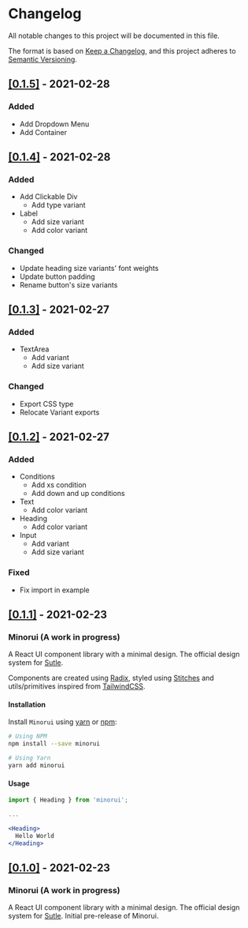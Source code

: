# Changelog

All notable changes to this project will be documented in this file.

The format is based on [Keep a Changelog](https://keepachangelog.com/en/1.0.0/), and this project adheres to [Semantic Versioning](https://semver.org/spec/v2.0.0.html).

## [[0.1.5]](https://github.com/jorenrui/minorui/releases/tag/v0.1.5) - 2021-02-28
### Added
- Add Dropdown Menu
- Add Container

## [[0.1.4]](https://github.com/jorenrui/minorui/releases/tag/v0.1.4) - 2021-02-28
### Added
- Add Clickable Div
  - Add type variant
- Label
  - Add size variant
  - Add color variant
### Changed
- Update heading size variants' font weights
- Update button padding
- Rename button's size variants

## [[0.1.3]](https://github.com/jorenrui/minorui/releases/tag/v0.1.3) - 2021-02-27
### Added
- TextArea
  - Add variant
  - Add size variant
### Changed
- Export CSS type
- Relocate Variant exports

## [[0.1.2]](https://github.com/jorenrui/minorui/releases/tag/v0.1.2) - 2021-02-27
### Added
- Conditions
  - Add xs condition
  - Add down and up conditions
- Text
  - Add color variant
- Heading
  - Add color variant
- Input
  - Add variant
  - Add size variant
### Fixed
- Fix import in example

## [[0.1.1]](https://github.com/jorenrui/minorui/releases/tag/v0.1.1) - 2021-02-23

### Minorui (A work in progress)

A React UI component library with a minimal design. The official design system for [Sutle](https://sutle.io).

Components are created using [Radix](https://radix-ui.com), styled using [Stitches](stitches.dev/) and utils/primitives inspired from [TailwindCSS](https://tailwindcss.com/).

#### Installation

Install `Minorui` using [yarn](https://yarnpkg.com/) or [npm](https://www.npmjs.com/):

```bash
# Using NPM
npm install --save minorui

# Using Yarn
yarn add minorui
```

#### Usage

```jsx
import { Heading } from 'minorui';

...

<Heading>
  Hello World
</Heading>
```

## [[0.1.0]](https://github.com/jorenrui/minorui/releases/tag/v0.1.0) - 2021-02-23

### Minorui (A work in progress)

A React UI component library with a minimal design. The official design system for [Sutle](https://sutle.io). Initial pre-release of Minorui.